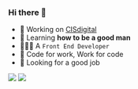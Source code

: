 ### Hi there 👋

- 🔭 Working on [CISdigital](http://cisdigital.cn/)
- 🌱 Learning **how to be a good man**
- 👨🏻‍💻 A `Front End Developer`
- 🎯 Code for work, Work for code
- 👀 Looking for a good job

<span>
  <img src="https://github-readme-stats.vercel.app/api?username=kagawagao&show_icons=true&count_private=true" />
  <img src="https://github-readme-stats.vercel.app/api/top-langs/?username=kagawagao&layout=compact" />
</span>

